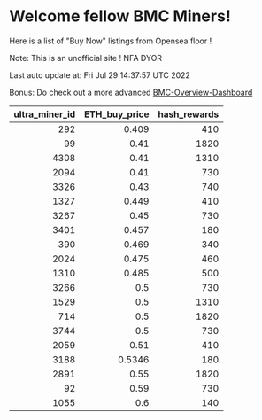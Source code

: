 # Welcome fellow BMC Miners!
Here is a list of "Buy Now" listings from Opensea floor !

Note: This is an unofficial site ! NFA DYOR

Last auto update at: Fri Jul 29 14:37:57 UTC 2022

Bonus: Do check out a more advanced [BMC-Overview-Dashboard](https://dune.com/defifunk/BMC-Overview-Dashboard)


|   ultra_miner_id |   ETH_buy_price |   hash_rewards |
|-----------------:|----------------:|---------------:|
|              292 |          0.409  |            410 |
|               99 |          0.41   |           1820 |
|             4308 |          0.41   |           1310 |
|             2094 |          0.41   |            730 |
|             3326 |          0.43   |            740 |
|             1327 |          0.449  |            410 |
|             3267 |          0.45   |            730 |
|             3401 |          0.457  |            180 |
|              390 |          0.469  |            340 |
|             2024 |          0.475  |            460 |
|             1310 |          0.485  |            500 |
|             3266 |          0.5    |            730 |
|             1529 |          0.5    |           1310 |
|              714 |          0.5    |           1820 |
|             3744 |          0.5    |            730 |
|             2059 |          0.51   |            410 |
|             3188 |          0.5346 |            180 |
|             2891 |          0.55   |           1820 |
|               92 |          0.59   |            730 |
|             1055 |          0.6    |            140 |